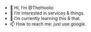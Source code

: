 - 👋 Hi, I’m @TheHoolio
- 👀 I’m interested in services & things.
- 🌱 I’m currently learning this & that.
- 📫 How to reach me: just use google.

<!---
TheHoolio/TheHoolio is a ✨ special ✨ repository because its `README.md` (this file) appears on your GitHub profile.
You can click the Preview link to take a look at your changes.
--->
